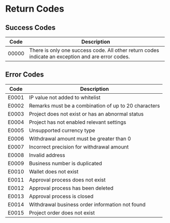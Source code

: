 # Return Codes

## Success Codes

| Code   | **Description**                       |
| ----- | ------------------------------ |
| 00000 | There is only one success code. All other return codes indicate an exception and are error codes. |

## Error Codes

| Code | **Description**             |
| ---------- | --------------------------------- |
| E0001      | IP value not added to whitelist   |
| E0002      | Remarks must be a combination of up to 20 characters |
| E0003      | Project does not exist or has an abnormal status |
| E0004      | Project has not enabled relevant settings |
| E0005      | Unsupported currency type        |
| E0006      | Withdrawal amount must be greater than 0 |
| E0007      | Incorrect precision for withdrawal amount |
| E0008      | Invalid address                  |
| E0009      | Business number is duplicated    |
| E0010      | Wallet does not exist            |
| E0011      | Approval process does not exist  |
| E0012      | Approval process has been deleted |
| E0013      | Approval process is closed       |
| E0014      | Withdrawal business order information not found |
| E0015      | Project order does not exist     |
